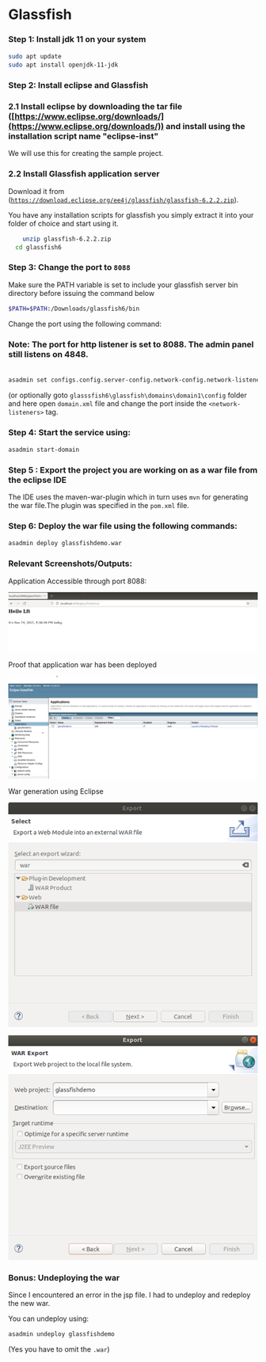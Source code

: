 # Glassfish

### Step 1: Install jdk 11 on your system

```bash
sudo apt update
sudo apt install openjdk-11-jdk
```

### Step 2: Install eclipse and Glassfish

### 2.1 Install eclipse by downloading the tar file ([https://www.eclipse.org/downloads/](https://www.eclipse.org/downloads/)) and install using the installation script name "eclipse-inst"

We will use this for creating the sample project.

### 2.2 Install Glassfish application server

Download it from ([`https://download.eclipse.org/ee4j/glassfish/glassfish-6.2.2.zip`](https://download.eclipse.org/ee4j/glassfish/glassfish-6.2.2.zip)).

You have any installation scripts for glassfish you simply extract it into your folder of choice and start using it.

```bash
	unzip glassfish-6.2.2.zip
  cd glassfish6
```

### Step 3: Change the port to `8088`

Make sure the PATH variable is set to include your glassfish server bin directory before issuing the command below

```bash
$PATH=$PATH:/Downloads/glassfish6/bin
```

Change the port using the following command:

### Note: The port for http listener is set to 8088. The admin panel still listens on 4848.

```bash

asadmin set configs.config.server-config.network-config.network-listeners.network-listener.http-listener-1.port=8088
```

 

(or optionally  goto `glasssfish6\glassfish\domains\domain1\config` folder and here open `domain.xml` file and change the port inside the `<network-listeners>` tag.

### Step 4: Start the service using:

```bash
asadmin start-domain
```

### Step 5 : Export the project you are working on as a war file from the eclipse IDE

The IDE uses the maven-war-plugin  which in turn uses `mvn` for generating the war file.The plugin was specified in the `pom.xml` file.

### Step 6: Deploy the war file using the following commands:

```bash
asadmin deploy glassfishdemo.war
```

### Relevant Screenshots/Outputs:

Application Accessible through port 8088:

![Untitled](images/Untitled.png)

Proof that application war has been deployed

![Untitled](images/Untitled%201.png)

War generation using Eclipse

 

![Untitled](images/Untitled%202.png)

![Untitled](images/Untitled%203.png)

### Bonus: Undeploying the war

Since I encountered an error in the jsp file. I had to undeploy and redeploy the new war.

You can undeploy using:

```bash
asadmin undeploy glassfishdemo
```

(Yes you have to omit the `.war`)
